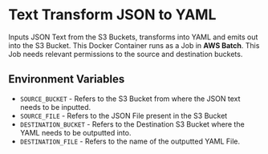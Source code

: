 # Text Transform JSON to YAML

Inputs JSON Text from the S3 Buckets, transforms into YAML and emits out into the S3 Bucket. This Docker Container runs as a Job in **AWS Batch**. This Job needs relevant permissions to the source and destination buckets.  

## Environment Variables
- `SOURCE_BUCKET` - Refers to the S3 Bucket from where the JSON text needs to be inputted. 
- `SOURCE_FILE` - Refers to the JSON File present in the S3 Bucket
- `DESTINATION_BUCKET` - Refers to the Destination S3 Bucket where the YAML needs to be outputted into.
- `DESTINATION_FILE` - Refers to the name of the outputted YAML File.